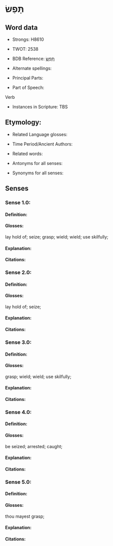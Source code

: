 # תָּפַשׂ

<!-- Status: S2="NeedsEdits" -->
<!-- Lexica used for edits:   -->

## Word data

* Strongs: H8610

* TWOT: 2538

* BDB Reference: [תָּפַשׂ](rc://en/bdb/dict/w.bn.aa)

* Alternate spellings:

* Principal Parts:

* Part of Speech:

Verb

* Instances in Scripture: TBS

## Etymology:

* Related Language glosses:

* Time Period/Ancient Authors:

* Related words:

* Antonyms for all senses:

* Synonyms for all senses:

## Senses

### Sense 1.0:

#### Definition:

#### Glosses:

lay hold of; seize; grasp; wield; wield; use skilfully; 

#### Explanation:

#### Citations:



### Sense 2.0:

#### Definition:

#### Glosses:

lay hold of; seize; 

#### Explanation:

#### Citations:



### Sense 3.0:

#### Definition:

#### Glosses:

grasp; wield; wield; use skilfully; 

#### Explanation:

#### Citations:



### Sense 4.0:

#### Definition:

#### Glosses:

be seized; arrested; caught; 

#### Explanation:

#### Citations:



### Sense 5.0:

#### Definition:

#### Glosses:

thou mayest grasp; 

#### Explanation:

#### Citations:



